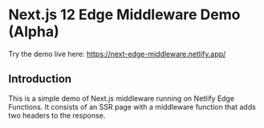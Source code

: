 # Next.js 12 Edge Middleware Demo (Alpha)

Try the demo live here: https://next-edge-middleware.netlify.app/

## Introduction

This is a simple demo of Next.js middleware running on Netlify Edge Functions.
It consists of an SSR page with a middleware function that adds two headers to the response.
